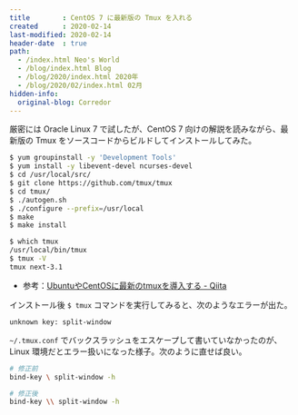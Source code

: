 ```yaml
---
title        : CentOS 7 に最新版の Tmux を入れる
created      : 2020-02-14
last-modified: 2020-02-14
header-date  : true
path:
  - /index.html Neo's World
  - /blog/index.html Blog
  - /blog/2020/index.html 2020年
  - /blog/2020/02/index.html 02月
hidden-info:
  original-blog: Corredor
---
```


厳密には Oracle Linux 7 で試したが、CentOS 7 向けの解説を読みながら、最新版の Tmux をソースコードからビルドしてインストールしてみた。

```bash
$ yum groupinstall -y 'Development Tools'
$ yum install -y libevent-devel ncurses-devel
$ cd /usr/local/src/
$ git clone https://github.com/tmux/tmux
$ cd tmux/
$ ./autogen.sh
$ ./configure --prefix=/usr/local
$ make
$ make install

$ which tmux
/usr/local/bin/tmux
$ tmux -V
tmux next-3.1
```

- 参考：[UbuntuやCentOSに最新のtmuxを導入する - Qiita](https://qiita.com/ha4gu/items/aebe9207904f52ee4fb6)

インストール後 `$ tmux` コマンドを実行してみると、次のようなエラーが出た。

```
unknown key: split-window
```

`~/.tmux.conf` でバックスラッシュをエスケープして書いていなかったのが、Linux 環境だとエラー扱いになった様子。次のように直せば良い。

```bash
# 修正前
bind-key \ split-window -h

# 修正後
bind-key \\ split-window -h
```
